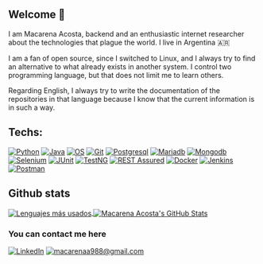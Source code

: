 ## Welcome 👋

I am Macarena Acosta, backend and an enthusiastic internet researcher about the technologies that plague the world. I live in Argentina 🇦🇷

I am a fan of open source, since I switched to Linux, and I always try to find an alternative to what already exists in another system.
I control two programming language, but that does not limit me to learn others.

Regarding English, I always try to write the documentation of the repositories in that language because I know that the current information is in such a way. 

<h2>Techs:</h2>

<a href="">![Python](https://img.shields.io/badge/Code-Python-informational?style=flat&logo=Python&logoColor=white&color=1a8cff)</a>
<a href="">![Java](https://img.shields.io/badge/Code-Java-informational?style=flat&logo=Java&logoColor=white&color=1a8cff)</a>
<a href="">![OS](https://img.shields.io/badge/OS-Linux-informational?style=flat&logo=Linux&logoColor=white&color=ffff33)</a> 
<a href="">![Git](https://img.shields.io/badge/VC-Git-informational?style=flat&logo=Git&logoColor=white&color=1a8cff)</a> 
<a href="">![Postgresql](https://img.shields.io/badge/DB-PostgreSQL-informational?style=flat&logo=Postgresql&logoColor=white&color=ff3385)</a>
<a href="">![Mariadb](https://img.shields.io/badge/DB-MariaDB-informational?style=flat&logo=Mariadb&logoColor=white&color=ff3385)</a>
<a href="">![Mongodb](https://img.shields.io/badge/DB-MongoDB-informational?style=flat&logo=Mongodb&logoColor=white&color=ff3385)</a>
<a href="">![Selenium](https://img.shields.io/badge/Testing-Selenium-informational?style=flat&logo=Selenium&logoColor=white&color=1a8cff)</a>
<a href="">![JUnit](https://img.shields.io/badge/Testing-JUnit-informational?style=flat&logo=junit-jupiter&logoColor=white&color=1a8cff)</a>
<a href="">![TestNG](https://img.shields.io/badge/Testing-TestNG-informational?style=flat&logo=TestNG&logoColor=white&color=1a8cff)</a>
<a href="">![REST Assured](https://img.shields.io/badge/Testing-RESTassured-informational?style=flat&logo=rest-assured&logoColor=white&color=1a8cff)</a>
<a href="">![Docker](https://img.shields.io/badge/Tool-Docker-informational?style=flat&logo=Docker&logoColor=white&color=1a8cff)</a>
<a href="">![Jenkins](https://img.shields.io/badge/CICD-Jenkins-informational?style=flat&logo=Jenkins&logoColor=white&color=ffa64d)</a>
<a href="">![Postman](https://img.shields.io/badge/Testing-Postman-informational?style=flat&logo=Postman&logoColor=white&color=1a8cff)</a>
<!--<a href="">![Bash](https://img.shields.io/badge/Shell-Bash-informational?style=flat&logo=gnu-bash&logoColor=white&color=ffff33)</a>-->

## Github stats
<a href="">
  <img align="center" src="https://github-readme-stats.vercel.app/api/top-langs/?username=indianazaraza&hide=jupyter%20notebook,html&layout=compact&custom_title=Lenguajes%20más%20usados&langs_count=4&theme=slateorange" alt="Lenguajes más usados"/>
</a>
<a href="">
  <img align="center" src="https://github-readme-stats.vercel.app/api?username=indianazaraza&show_icons=true&hide=prs,contribs,issues&line_height=27&theme=radical" alt="Macarena Acosta's GitHub Stats" />
</a>
<!--
## Repos
[![bot_telegram](https://github-readme-stats.vercel.app/api/pin/?username=indianazaraza&repo=bot_telegram&theme=prussian)](https://github.com/indianazaraza/bot_telegram)
[![suite_test](https://github-readme-stats.vercel.app/api/pin/?username=indianazaraza&repo=suite_test&theme=prussian)](https://github.com/indianazaraza/suite_test)
-->

### You can contact me here

<a href="https://www.linkedin.com/in/macarenaacosta/">![LinkedIn](https://img.shields.io/badge/LinkedIn-0077B5?style=for-the-badge&logo=linkedin&logoColor=white)</a>  <a href="mailto:macarenaa988@gmail.com">![macarenaa988@gmail.com](https://img.shields.io/badge/Gmail-D14836?style=for-the-badge&logo=gmail&logoColor=white)</a> 
 
